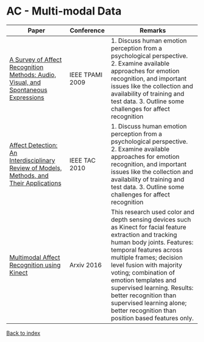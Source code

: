 # AC - Multi-modal Data
|Paper|Conference|Remarks
|--|--|--|
|[A Survey of Affect Recognition Methods: Audio, Visual, and Spontaneous Expressions](https://ibug.doc.ic.ac.uk/media/uploads/documents/PAMI-AVemotionSurvey-CAMERA.pdf)|IEEE TPAMI 2009|1. Discuss human emotion perception from a psychological perspective. 2. Examine available approaches for emotion recognition, and important issues like the collection and availability of training and test data. 3. Outline some challenges for affect recognition|
|[Affect Detection: An Interdisciplinary Review of Models, Methods, and Their Applications](https://ieeexplore.ieee.org/document/5520655/)|IEEE TAC 2010|1. Discuss human emotion perception from a psychological perspective. 2. Examine available approaches for emotion recognition, and important issues like the collection and availability of training and test data. 3. Outline some challenges for affect recognition|
|[Multimodal Affect Recognition using Kinect](https://arxiv.org/pdf/1607.02652)|Arxiv 2016|This research used color and depth sensing devices such as Kinect for facial feature extraction and tracking human body joints. Features: temporal features across multiple frames; decision level fusion with majority voting; combination of emotion templates and supervised learning. Results: better recognition than supervised learning alone; better recognition than position based features only.|

[Back to index](../README.md)
<!--stackedit_data:
eyJoaXN0b3J5IjpbLTE0NDA4MjEyNTAsMTk5MTk1OTI0NiwtMT
I3MTIxMzUwMV19
-->